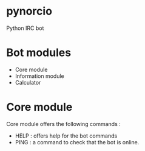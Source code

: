 # pynorcio
Python IRC bot

# Bot modules

* Core module
* Information module
* Calculator

# Core module
Core module offers the following commands :
* HELP : offers help for the bot commands
* PING : a command to check that the bot is online.
